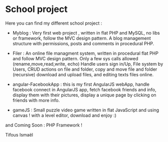 School project
==============

Here you can find my different school project : 

- Myblog : 
  Very first web project , written in flat PHP and MySQL, no libs or framework, follow the MVC design pattern. A blog management structure with permissions, posts and comments in procedural PHP.
  
  
- Filer : 
  An online file managment system, written in procedural flat PHP and follow MVC design pattern. Only a few sys calls allowed (rename,move,read,write, echo) Handle users sign in/Up, File system by Users, CRUD actions on file and folder, copy and move file and folder (recursive) download and upload files, and editing texts files online.
  
- angular-FacebookApp : 
  this is my first AngularJS webApp, handle facebook connect in AngularJS app, fetch facebook friends and info, display them with their pictures, display a unique page by clicking on friends with more info.

- gameJS : 
  Small puzzle video game written in flat JavaScript and using canvas ! with a level editor, download and enjoy :)
  
  
  
and Coming Soon : PHP Framework !

Tifous Ismaël
